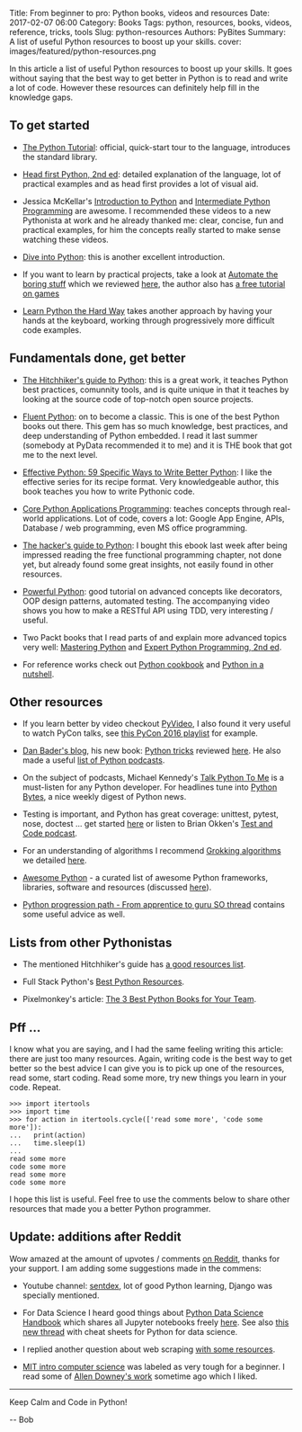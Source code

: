 Title: From beginner to pro: Python books, videos and resources
Date: 2017-02-07 06:00
Category: Books
Tags: python, resources, books, videos, reference, tricks, tools
Slug: python-resources
Authors: PyBites
Summary: A list of useful Python resources to boost up your skills.
cover: images/featured/python-resources.png

In this article a list of useful Python resources to boost up your skills. It goes without saying that the best way to get better in Python is to read and write a lot of code. However these resources can definitely help fill in the knowledge gaps.

## To get started

* [The Python Tutorial](https://docs.python.org/3/tutorial/): official, quick-start tour to the language, introduces the standard library.

* [Head first Python, 2nd ed](http://shop.oreilly.com/product/0636920036777.do): detailed explanation of the language, lot of practical examples and as head first provides a lot of visual aid.

* Jessica McKellar's [Introduction to Python](http://shop.oreilly.com/product/110000448.do) and [Intermediate Python Programming](http://shop.oreilly.com/product/0636920049852.do) are awesome. I recommended these videos to a new Pythonista at work and he already thanked me: clear, concise, fun and practical examples, for him the concepts really started to make sense watching these videos.

* [Dive into Python](http://www.diveintopython3.net/): this is another excellent introduction.

* If you want to learn by practical projects, take a look at [Automate the boring stuff](https://automatetheboringstuff.com/) which we reviewed [here](http://pybit.es/automate_the_boring_stuff_review.html), the author also has [a free tutorial on games](https://inventwithpython.com/)

* [Learn Python the Hard Way](https://www.amazon.com/gp/product/0321884914/ref=as_li_tf_tl?ie=UTF8&camp=1789&creative=9325&creativeASIN=0321884914&linkCode=as2&tag=lepythhawa-20) takes another approach by having your hands at the keyboard, working through progressively more difficult code examples.

## Fundamentals done, get better

* [The Hitchhiker's guide to Python](http://docs.python-guide.org/en/latest/): this is a great work, it teaches Python best practices, comunnity tools, and is quite unique in that it teaches by looking at the source code of top-notch open source projects.

* [Fluent Python](https://www.amazon.com/Fluent-Python-Concise-Effective-Programming/dp/1491946008/ref=sr_1_7?ie=UTF8&qid=1486441159&sr=8-7&keywords=python): on to become a classic. This is one of the best Python books out there. This gem has so much knowledge, best practices, and deep understanding of Python embedded. I read it last summer (somebody at PyData recommended it to me) and it is THE book that got me to the next level.

* [Effective Python: 59 Specific Ways to Write Better Python](https://www.amazon.com/Effective-Python-Specific-Software-Development/dp/0134034287/ref=sr_1_1?ie=UTF8&qid=1486441186&sr=8-1&keywords=python+effective): I like the effective series for its recipe format. Very knowledgeable author, this book teaches you how to write Pythonic code.

* [Core Python Applications Programming](https://www.amazon.com/Core-Python-Applications-Programming-3rd/dp/0132678209/ref=asap_bc?ie=UTF8): teaches concepts through real-world applications. Lot of code, covers a lot: Google App Engine, APIs, Database / web programming, even MS office programming.

* [The hacker's guide to Python](https://thehackerguidetopython.com/): I bought this ebook last week after being impressed reading the free functional programming chapter, not done yet, but already found some great insights, not easily found in other resources.

* [Powerful Python](https://powerfulpython.com/): good tutorial on advanced concepts like decorators, OOP design patterns, automated testing. The accompanying video shows you how to make a RESTful API using TDD, very interesting / useful.

* Two Packt books that I read parts of and explain more advanced topics very well: [Mastering Python](https://www.amazon.com/Mastering-Python-Rick-van-Hattem/dp/1785289721/ref=sr_1_1?ie=UTF8&qid=1486441205&sr=8-1&keywords=mastering+python) and [Expert Python Programming, 2nd ed](https://www.amazon.com/Expert-Python-Programming-Michal-Jaworski/dp/1785886851/ref=sr_1_1?ie=UTF8&qid=1486441212&sr=8-1&keywords=expert+python). 

* For reference works check out [Python cookbook](https://www.amazon.com/Python-Cookbook-Third-David-Beazley/dp/1449340377/ref=sr_1_1?ie=UTF8&qid=1486446323&sr=8-1&keywords=python+cookbook) and [Python in a nutshell](https://www.amazon.com/Python-Nutshell-Second-Alex-Martelli/dp/0596100469/ref=sr_1_1?ie=UTF8&qid=1486446332&sr=8-1&keywords=python+in+a+nutshell).

## Other resources

* If you learn better by video checkout [PyVideo](http://pyvideo.org/), I also found it very useful to watch PyCon talks, see [this PyCon 2016 playlist](https://www.youtube.com/channel/UCwTD5zJbsQGJN75MwbykYNw) for example. 

* [Dan Bader's blog](https://dbader.org/), his new book: [Python tricks](https://dbader.org/products/python-tricks-book/) reviewed [here](http://pybit.es/pytricks-review.html). He also made a useful [list of Python podcasts](https://dbader.org/blog/ultimate-list-of-python-podcasts).

* On the subject of podcasts, Michael Kennedy's [Talk Python To Me](https://talkpython.fm) is a must-listen for any Python developer. For headlines tune into [Python Bytes](https://pythonbytes.fm/), a nice weekly digest of Python news.

* Testing is important, and Python has great coverage: unittest, pytest, nose, doctest ... get started [here](http://pythontesting.net/start-here/) or listen to Brian Okken's [Test and Code podcast](http://testandcode.com).

* For an understanding of algorithms I recommend [Grokking algorithms](https://www.manning.com/books/grokking-algorithms) we detailed [here](http://pybit.es/grokking_algorithms.html).

* [Awesome Python](https://awesome-python.com/) - a curated list of awesome Python frameworks, libraries, software and resources (discussed [here](http://pybit.es/awesome_python_resources.html)).

* [Python progression path - From apprentice to guru SO thread](http://stackoverflow.com/questions/2573135/python-progression-path-from-apprentice-to-guru) contains some useful advice as well.

## Lists from other Pythonistas

* The mentioned Hitchhiker's guide has [a good resources list](http://docs.python-guide.org/en/latest/intro/learning/).

* Full Stack Python's [Best Python Resources](https://www.fullstackpython.com/best-python-resources.html).

* Pixelmonkey's article: [The 3 Best Python Books for Your Team](http://www.pixelmonkey.org/2015/06/06/pybooks).

## Pff ...

I know what you are saying, and I had the same feeling writing this article: there are just too many resources. Again, writing code is the best way to get better so the best advice I can give you is to pick up one of the resources, read some, start coding. Read some more, try new things you learn in your code. Repeat.

	>>> import itertools
	>>> import time
	>>> for action in itertools.cycle(['read some more', 'code some more']):
	...   print(action)
	...   time.sleep(1)
	...
	read some more
	code some more
	read some more
	code some more

I hope this list is useful. Feel free to use the comments below to share other resources that made you a better Python programmer.

## Update: additions after Reddit

Wow amazed at the amount of upvotes / comments [on Reddit](https://redd.it/5sjt3l), thanks for your support. I am adding some suggestions made in the commens: 

* Youtube channel: [sentdex](https://www.youtube.com/user/sentdex), lot of good Python learning, Django was specially mentioned.

* For Data Science I heard good things about [Python Data Science Handbook](https://www.amazon.com/Python-Data-Science-Handbook-Essential/dp/1491912057) which shares all Jupyter notebooks freely [here](https://github.com/jakevdp/PythonDataScienceHandbook). See also [this new thread](https://redd.it/5som5b) with cheat sheets for Python for data science.

* I replied another question about web scraping [with some resources](https://www.reddit.com/r/learnpython/comments/5sjt3l/from_beginner_to_pro_python_books_videos_and/ddh6ski/).

* [MIT intro computer science](https://www.edx.org/course/introduction-computer-science-mitx-6-00-1x-9) was labeled as very tough for a beginner. I read some of [Allen Downey's work](http://greenteapress.com/wp/) sometime ago which I liked.

---

Keep Calm and Code in Python!

-- Bob
